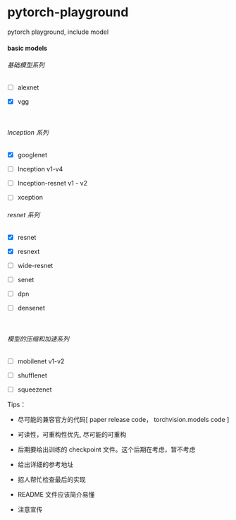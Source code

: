 # pytorch-playground
pytorch playground, include model

#### basic models

###### 基础模型系列

- [ ] alexnet


- [x] vgg

  ​


###### Inception 系列

- [x] googlenet
- [ ] Inception v1-v4
- [ ] Inception-resnet v1 - v2
- [ ] xception


###### resnet 系列

- [x] resnet

- [x] resnext

- [ ] wide-resnet

- [ ] senet

- [ ] dpn

- [ ] densenet

  ​


###### 模型的压缩和加速系列

- [ ] mobilenet v1-v2
- [ ] shufflenet
- [ ] squeezenet




Tips： 

- 尽可能的兼容官方的代码[ paper release code， torchvision.models code ]


- 可读性，可重构性优先, 尽可能的可重构
- 后期要给出训练的 checkpoint 文件。这个后期在考虑，暂不考虑
- 给出详细的参考地址
- 招人帮忙检查最后的实现
- README 文件应该简介易懂
- 注意宣传